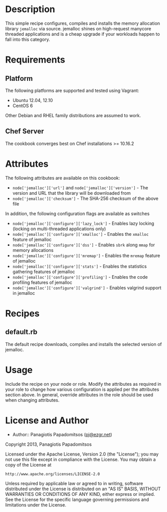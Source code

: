 Description
===========

This simple recipe configures, compiles and installs the memory allocation
library `jemalloc` via source. jemalloc shines on high-request manycore
threaded applications and is a cheap upgrade if your workloads happen to fall
into this category.

Requirements
============

Platform
--------

The following platforms are supported and tested using Vagrant:

* Ubuntu 12.04, 12.10
* CentOS 6

Other Debian and RHEL family distributions are assumed to work.

Chef Server
-----------

The cookbook converges best on Chef installations >= 10.16.2

Attributes
==========

The following attributes are available on this cookbook:

* `node['jemalloc']['url']` and `node['jemalloc']['version']` - The version and URL that
  the library will be downloaded from
* `node['jemalloc']['checksum']` - The SHA-256 checksum of the above file

In addition, the following configuration flags are available as switches

* `node['jemalloc']['configure']['lazy_lock']` - Enables lazy locking (locking on multi-threaded applications only)
* `node['jemalloc']['configure']['xmalloc']` - Enables the `xmalloc` feature of jemalloc
* `node['jemalloc']['configure']['dss']` - Enables `sbrk` along `mmap` for memory allocations
* `node['jemalloc']['configure']['mremap']` - Enables the `mremap` feature of jemalloc
* `node['jemalloc']['configure']['stats']` - Enables the statistics gathering features of jemalloc
* `node['jemalloc']['configure']['profiling']` - Enables the code profiling features of jemalloc
* `node['jemalloc']['configure']['valgrind']` - Enables valgrind support in jemalloc

Recipes
=======

## default.rb

The default recipe downloads, compiles and installs the selected version of
jemalloc.

Usage
=====

Include the recipe on your node or role. Modify the
attributes as required in your role to change how various
configuration is applied per the attributes section above. In general,
override attributes in the role should be used when changing
attributes.

License and Author
==================

- Author:: Panagiotis Papadomitsos (<pj@ezgr.net>)

Copyright 2013, Panagiotis Papadomitsos

Licensed under the Apache License, Version 2.0 (the "License");
you may not use this file except in compliance with the License.
You may obtain a copy of the License at

    http://www.apache.org/licenses/LICENSE-2.0

Unless required by applicable law or agreed to in writing, software
distributed under the License is distributed on an "AS IS" BASIS,
WITHOUT WARRANTIES OR CONDITIONS OF ANY KIND, either express or implied.
See the License for the specific language governing permissions and
limitations under the License.
